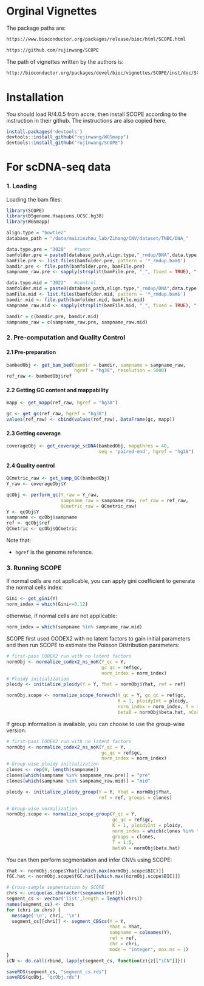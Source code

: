 # Orginal Vignettes
The package paths are:

```bash
https://www.bioconductor.org/packages/release/bioc/html/SCOPE.html

https://github.com/rujinwang/SCOPE
```

The path of vignettes written by the authors is:

```bash
http://bioconductor.org/packages/devel/bioc/vignettes/SCOPE/inst/doc/SCOPE_vignette.html
```
# Installation

You should load R/4.0.5 from accre, then install SCOPE according to the instruction in their github. The instructions are also copied here.

```r
install.packages('devtools')
devtools::install_github("rujinwang/WGSmapp")
devtools::install_github("rujinwang/SCOPE")
```

# For scDNA-seq data
### 1. Loading
Loading the bam files:

```r
library(SCOPE)
library(BSgenome.Hsapiens.UCSC.hg38)
library(WGSmapp)

align.type = "bowtie2"
database_path = "/data/maiziezhou_lab/Zihang/CNV/dataset/TNBC/DNA_"

data.type.pre = "3020"   #tumor
bamfolder.pre = paste0(database_path,align.type,"_rmdup/DNA",data.type.pre,"_rmdup")
bamFile.pre <- list.files(bamfolder.pre, pattern = '*_rmdup.bam$')
bamdir.pre <- file.path(bamfolder.pre, bamFile.pre)
sampname_raw.pre <- sapply(strsplit(bamFile.pre, "_", fixed = TRUE), "[", 1)

data.type.mid = "3022"   #control
bamfolder.mid = paste0(database_path,align.type,"_rmdup/DNA",data.type.mid,"_rmdup")
bamFile.mid <- list.files(bamfolder.mid, pattern = '*_rmdup.bam$')
bamdir.mid <- file.path(bamfolder.mid, bamFile.mid)
sampname_raw.mid <- sapply(strsplit(bamFile.mid, "_", fixed = TRUE), "[", 1)

bamdir = c(bamdir.pre, bamdir.mid)
sampname_raw = c(sampname_raw.pre, sampname_raw.mid)
```

### 2. Pre-computation and Quality Control
#### 2.1 Pre-preparation

```r
bambedObj <- get_bam_bed(bamdir = bamdir, sampname = sampname_raw, 
                         hgref = "hg38", resolution = 5000)
ref_raw <- bambedObj$ref
```

#### 2.2 Getting GC content and mappability

```r
mapp <- get_mapp(ref_raw, hgref = "hg38")

gc <- get_gc(ref_raw, hgref = "hg38")
values(ref_raw) <- cbind(values(ref_raw), DataFrame(gc, mapp))
```

#### 2.3 Getting coverage

```r
coverageObj <- get_coverage_scDNA(bambedObj, mapqthres = 40, 
                                  seq = 'paired-end', hgref = "hg38")
```
#### 2.4 Quality control

```r
QCmetric_raw <- get_samp_QC(bambedObj)
Y_raw <- coverageObj$Y

qcObj <- perform_qc(Y_raw = Y_raw, 
                    sampname_raw = sampname_raw, ref_raw = ref_raw, 
                    QCmetric_raw = QCmetric_raw)
Y <- qcObj$Y
sampname <- qcObj$sampname
ref <- qcObj$ref
QCmetric <- qcObj$QCmetric
```

Note that:
- `hgref` is the genome reference.


### 3. Running SCOPE
If normal cells are not applicable, you can apply gini coefficient to generate the normal cells index:

```r
Gini <- get_gini(Y)
norm_index = which(Gini<=0.12)
```
otherwise, if normal cells are not applicable:

```r
norm_index = which(sampname %in% sampname_raw.mid)
```

SCOPE first used CODEX2 with no latent factors to gain initial parameters and then run SCOPE to estimate the Poisson Distribution parameters:

```r
# first-pass CODEX2 run with no latent factors
normObj <- normalize_codex2_ns_noK(Y_qc = Y,
                                   gc_qc = ref$gc,
                                   norm_index = norm_index)
# Ploidy initialization
ploidy <- initialize_ploidy(Y = Y, Yhat = normObj$Yhat, ref = ref)

normObj.scope <- normalize_scope_foreach(Y_qc = Y, gc_qc = ref$gc,
                                         K = 1, ploidyInt = ploidy,
                                         norm_index = norm_index, T = 1:5,
                                         beta0 = normObj$beta.hat, nCores = 2)
```

If group information is available, you can choose to use the group-wise version:

```r
# first-pass CODEX2 run with no latent factors
normObj <- normalize_codex2_ns_noK(Y_qc = Y,
                                   gc_qc = ref$gc,
                                   norm_index = norm_index)
# Group-wise ploidy initialization
clones <- rep(0, length(sampname))
clones[which(sampname %in% sampname_raw.pre)] = "pre"
clones[which(sampname %in% sampname_raw.mid)] = "mid"

ploidy <- initialize_ploidy_group(Y = Y, Yhat = normObj$Yhat,
                                  ref = ref, groups = clones)

# Group-wise normalization
normObj.scope <- normalize_scope_group(Y_qc = Y,
                                       gc_qc = ref$gc,
                                       K = 1, ploidyInt = ploidy,
                                       norm_index = which(clones %in% "mid"),
                                       groups = clones,
                                       T = 1:5,
                                       beta0 = normObj$beta.hat)
```


You can then perform segmentation and infer CNVs using SCOPE:

```r
Yhat <- normObj.scope$Yhat[[which.max(normObj.scope$BIC)]]
fGC.hat <- normObj.scope$fGC.hat[[which.max(normObj.scope$BIC)]]

# Cross-sample segmentation by SCOPE
chrs <- unique(as.character(seqnames(ref)))
segment_cs <- vector('list',length = length(chrs))
names(segment_cs) <- chrs
for (chri in chrs) {
  message('\n', chri, '\n')
  segment_cs[[chri]] <- segment_CBScs(Y = Y,
                                      Yhat = Yhat,
                                      sampname = colnames(Y),
                                      ref = ref,
                                      chr = chri,
                                      mode = "integer", max.ns = 1)
}
iCN <- do.call(rbind, lapply(segment_cs, function(z){z[["iCN"]]}))

saveRDS(segment_cs, "segment_cs.rds")
saveRDS(qcObj, "qcObj.rds")
```
